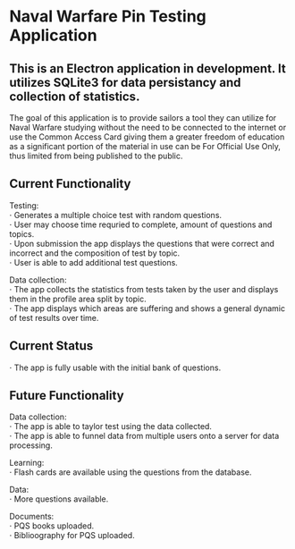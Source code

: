 # Naval Warfare Pin Testing Application
 
## This is an Electron application in development. It utilizes SQLite3 for data persistancy and collection of statistics.

The goal of this application is to provide sailors a tool they can utilize for Naval Warfare studying without the need to be connected to the internet or use the Common Access Card giving them a greater freedom of education as a significant portion of the material in use can be For Official Use Only, thus limited from being published to the public.

## Current Functionality

Testing:  
⋅ Generates a multiple choice test with random questions.  
⋅ User may choose time requried to complete, amount of questions and topics.  
⋅ Upon submission the app displays the questions that were correct and incorrect and the composition of test by topic.  
⋅ User is able to add additional test questions.  

Data collection:  
⋅ The app collects the statistics from tests taken by the user and displays them in the profile area split by topic.  
⋅ The app displays which areas are suffering and shows a general dynamic of test results over time.  

## Current Status
⋅ The app is fully usable with the initial bank of questions.  

## Future Functionality

Data collection:  
⋅ The app is able to taylor test using the data collected.  
⋅ The app is able to funnel data from multiple users onto a server for data processing.  

Learning:  
⋅ Flash cards are available using the questions from the database.  
  
Data:  
⋅ More questions available.  
  
Documents:  
⋅ PQS books uploaded.  
⋅ Biblioography for PQS uploaded.  

